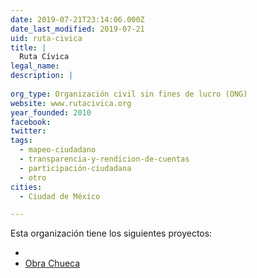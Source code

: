 ```yaml
---
date: 2019-07-21T23:14:06.000Z
date_last_modified: 2019-07-21
uid: ruta-civica
title: |
  Ruta Cívica
legal_name: 
description: |
  
org_type: Organización civil sin fines de lucro (ONG)
website: www.rutacivica.org
year_founded: 2010
facebook: 
twitter: 
tags:
  - mapeo-ciudadano
  - transparencia-y-rendicion-de-cuentas
  - participación-ciudadana
  - otro
cities: 
  - Ciudad de México

---
```


Esta organización tiene los siguientes proyectos:

- [](/proyectos/obra-chueca)
- [Obra Chueca](/proyectos/obra-chueca)
